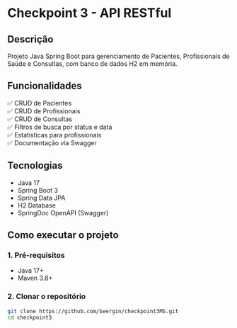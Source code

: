 # Checkpoint 3 - API RESTful

## Descrição

Projeto Java Spring Boot para gerenciamento de Pacientes, Profissionais de Saúde e Consultas, com banco de dados H2 em memória.

## Funcionalidades

✅ CRUD de Pacientes  
✅ CRUD de Profissionais  
✅ CRUD de Consultas  
✅ Filtros de busca por status e data  
✅ Estatísticas para profissionais  
✅ Documentação via Swagger  

## Tecnologias

- Java 17
- Spring Boot 3
- Spring Data JPA
- H2 Database
- SpringDoc OpenAPI (Swagger)

## Como executar o projeto

### 1. Pré-requisitos

- Java 17+
- Maven 3.8+

### 2. Clonar o repositório

```bash
git clone https://github.com/Seergin/checkpoint3MS.git
cd checkpoint3
